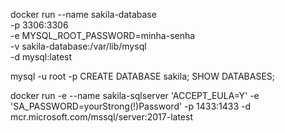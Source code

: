 docker run --name sakila-database \
-p 3306:3306 \
-e MYSQL_ROOT_PASSWORD=minha-senha \
-v sakila-database:/var/lib/mysql \
-d mysql:latest

mysql -u root -p
CREATE DATABASE sakila;
SHOW DATABASES;

docker run -e --name sakila-sqlserver 'ACCEPT_EULA=Y' -e 'SA_PASSWORD=yourStrong(!)Password' -p 1433:1433 -d mcr.microsoft.com/mssql/server:2017-latest